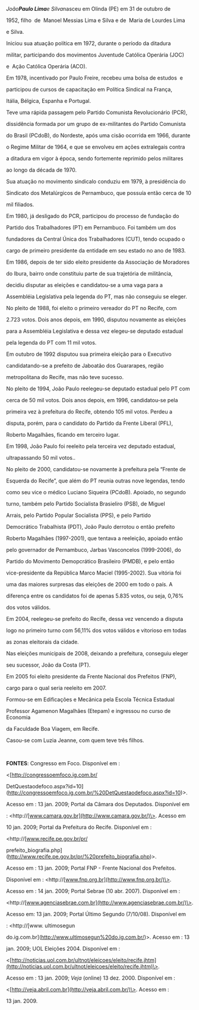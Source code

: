 

 



*João**Paulo Lima**e Silva*nasceu em Olinda (PE) em 31 de outubro de

1952, filho  de  Manoel Messias Lima e Silva e de  Maria de Lourdes Lima

e Silva.



Iniciou sua atuação política em 1972, durante o período da ditadura

militar, participando dos movimentos Juventude Católica Operária (JOC)

e  Ação Católica Operária (ACO).



Em 1978, incentivado por Paulo Freire, recebeu uma bolsa de estudos  e

participou de cursos de capacitação em Política Sindical na França,

Itália, Bélgica, Espanha e Portugal.



Teve uma rápida passagem pelo Partido Comunista Revolucionário (PCR),

dissidência formada por um grupo de ex-militantes do Partido Comunista

do Brasil (PCdoB), do Nordeste, após uma cisão ocorrida em 1966, durante

o Regime Militar de 1964, e que se envolveu em ações extralegais contra

a ditadura em vigor à época, sendo fortemente reprimido pelos militares

ao longo da década de 1970.



Sua atuação no movimento sindicalo conduziu em 1979, à presidência do

Sindicato dos Metalúrgicos de Pernambuco, que possuía então cerca de 10

mil filiados.



Em 1980, já desligado do PCR, participou do processo de fundação do

Partido dos Trabalhadores (PT) em Pernambuco. Foi também um dos

fundadores da Central Única dos Trabalhadores (CUT), tendo ocupado o

cargo de primeiro presidente da entidade em seu estado no ano de 1983.



Em 1986, depois de ter sido eleito presidente da Associação de Moradores

do Ibura, bairro onde constituiu parte de sua trajetória de militância,

decidiu disputar as eleições e candidatou-se a uma vaga para a

Assembléia Legislativa pela legenda do PT, mas não conseguiu se eleger.



No pleito de 1988, foi eleito o primeiro vereador do PT no Recife, com

2.723 votos. Dois anos depois, em 1990, disputou novamente as eleições

para a Assembléia Legislativa e dessa vez elegeu-se deputado estadual

pela legenda do PT com 11 mil votos.



Em outubro de 1992 disputou sua primeira eleição para o Executivo

candidatando-se a prefeito de Jaboatão dos Guararapes, região

metropolitana do Recife, mas não teve sucesso.



No pleito de 1994, João Paulo reelegeu-se deputado estadual pelo PT com

cerca de 50 mil votos. Dois anos depois, em 1996, candidatou-se pela

primeira vez à prefeitura do Recife, obtendo 105 mil votos. Perdeu a

disputa, porém, para o candidato do Partido da Frente Liberal (PFL),

Roberto Magalhães, ficando em terceiro lugar.



Em 1998, João Paulo foi reeleito pela terceira vez deputado estadual,

ultrapassando 50 mil votos..



No pleito de 2000, candidatou-se novamente à prefeitura pela “Frente de

Esquerda do Recife”, que além do PT reunia outras nove legendas, tendo

como seu vice o médico Luciano Siqueira (PCdoB). Apoiado, no segundo

turno, também pelo Partido Socialista Brasieliro (PSB), de Miguel

Arrais, pelo Partido Popular Socialista (PPS), e pelo Partido

Democrático Trabalhista (PDT), João Paulo derrotou o então prefeito

Roberto Magalhães (1997-2001), que tentava a reeleição, apoiado então

pelo governador de Pernambuco, Jarbas Vasconcelos (1999-2006), do

Partido do Movimento Demopcrático Brasileiro (PMDB), e pelo então

vice-presidente da República Marco Maciel (1995-2002). Sua vitória foi

uma das maiores surpresas das eleições de 2000 em todo o país. A

diferença entre os candidatos foi de apenas 5.835 votos, ou seja, 0,76%

dos votos válidos.



Em 2004, reelegeu-se prefeito do Recife, dessa vez vencendo a disputa

logo no primeiro turno com 56,11% dos votos válidos e vitorioso em todas

as zonas eleitorais da cidade.



Nas eleições municipais de 2008, deixando a prefeitura, conseguiu eleger

seu sucessor, João da Costa (PT). 



Em 2005 foi eleito presidente da Frente Nacional dos Prefeitos (FNP),

cargo para o qual seria reeleito em 2007.



Formou-se em Edificações e Mecânica pela Escola Técnica Estadual

Professor Agamenon Magalhães (Etepam) e ingressou no curso de Economia

da Faculdade Boa Viagem, em Recife.



Casou-se com Luzia Jeanne, com quem teve três filhos.



 



**FONTES**: Congresso em Foco. Disponível em :

\<[http://congressoemfoco.ig.com.br/

DetQuestaodefoco.aspx?id=10](http://congressoemfoco.ig.com.br/%20DetQuestaodefoco.aspx?id=10)\>.

Acesso em : 13 jan. 2009; Portal da Câmara dos Deputados. Disponível em

: \<http://[www.camara.gov.br](http://www.camara.gov.br/)\>. Acesso em

10 jan. 2009; Portal da Prefeitura do Recife. Disponível em :

\<http://[www.recife.pe.gov.br/pr/

prefeito\_biografia.php](http://www.recife.pe.gov.br/pr/%20prefeito_biografia.php)\>.

Acesso em : 13 jan. 2009; Portal FNP - Frente Nacional dos Prefeitos.

Disponível em : \<http://[www.fnp.org.br](http://www.fnp.org.br/)\>.

Acesso em : 14 jan. 2009; Portal Sebrae (10 abr. 2007). Disponível em :

\<http://[www.agenciasebrae.com.br](http://www.agenciasebrae.com.br/)\>.

Acesso em: 13 jan. 2009; Portal Último Segundo (7/10/08). Disponível em

: \<http://[www. ultimosegun

do.ig.com.br](http://www.ultimosegun%20do.ig.com.br/)\>. Acesso em : 13

jan. 2009; UOL Eleições 2004. Disponível em :

\<[http://noticias.uol.com.br/ultnot/eleicoes/eleito/recife.jhtm](http://noticias.uol.com.br/ultnot/eleicoes/eleito/recife.jhtm)\>.

Acesso em : 13 jan. 2009; *Veja* (online) 13 dez. 2000. Disponível em :

\<[http://veja.abril.com.br](http://veja.abril.com.br/)\>. Acesso em :

13 jan. 2009.



 



 



 



 



 



 



 



 



 



 



 

